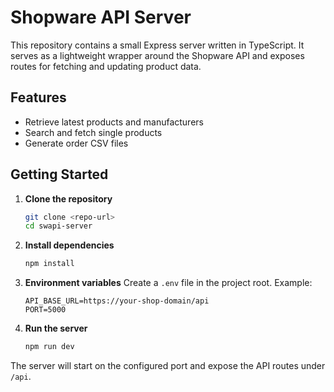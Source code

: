 # Shopware API Server

This repository contains a small Express server written in TypeScript. It serves as a lightweight wrapper around the Shopware API and exposes routes for fetching and updating product data.

## Features
- Retrieve latest products and manufacturers
- Search and fetch single products
- Generate order CSV files

## Getting Started
1. **Clone the repository**
   ```bash
   git clone <repo-url>
   cd swapi-server
   ```
2. **Install dependencies**
   ```bash
   npm install
   ```
3. **Environment variables**
   Create a `.env` file in the project root. Example:
   ```env
   API_BASE_URL=https://your-shop-domain/api
   PORT=5000
   ```
4. **Run the server**
   ```bash
   npm run dev
   ```

The server will start on the configured port and expose the API routes under `/api`.
